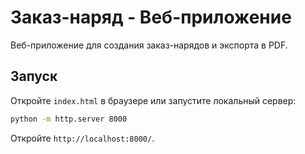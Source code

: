 # Заказ-наряд - Веб-приложение

Веб-приложение для создания заказ-нарядов и экспорта в PDF. 

## Запуск
Откройте `index.html` в браузере или запустите локальный сервер:
```bash
python -m http.server 8000
```
Откройте `http://localhost:8000/`.
